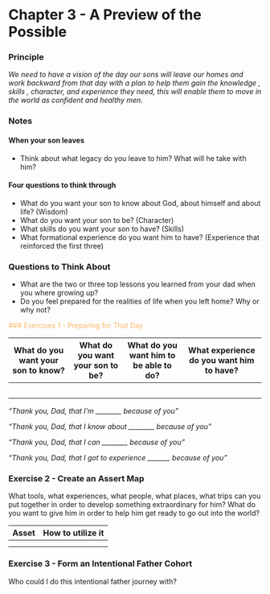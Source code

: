 # Chapter 3 - A Preview of the Possible

### Principle

*We need to have a vision of the day our sons will leave our homes and work backward from that day with a plan to help them gain the knowledge , skills , character, and experience they need, this will enable them to move in the world as confident and healthy men.* 

### Notes

#### When your son leaves
* Think about what legacy do you leave to him? What will he take with him?
#### Four questions to think through
* What do you want your son to know about God, about himself and about life? (Wisdom)
* What do you want your son to be? (Character)
* What skills do you want your son to have? (Skills)
* What formational experience do you want him to have? (Experience that reinforced the first three)

### Questions to Think About

- What are the two or three top lessons you learned from your dad when you where growing up?
- Do you feel prepared for the realities of life when you left home? Why or why not?

<span style="color:rgb(251, 183, 106)">### Exercises 1 - Prepar<span style="color:rgb(251, 183, 106)">in</span><span style="color:rgb(251, 183, 106)">g </span><span style="color:rgb(251, 183, 106)">for</span> That Day
</span>

| What do you want your son to know? | What do you want your son to be? | What do you want him to be able to do? | What experience do you want him to have? |
| --- | --- | --- | --- |
|  |  |  |  |
|  |  |  |  |
|  |  |  |  |
|  |  |  |  |
|  |  |  |  |

*“Thank you, Dad, that I’m ________ because of you”*

*“Thank you, Dad, that I know about ________ because of you”*

*“Thank you, Dad, that I can ________ because of you”*

*“Thank you, Dad, that I got to experience _______ because of you”*

### Exercise 2 - Create an Assert Map

What tools, what experiences, what people, what places, what trips can you put together in order to  develop something extraordinary for him? What do you want to give him in order to help him get ready to go out into the world?

| Asset | How to utilize it |
| --- | --- |
|  |  |
|  |  |

### Exercise 3 - Form an Intentional Father Cohort

Who could I do this intentional father journey with?